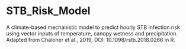 # STB_Risk_Model
A climate-based mechanistic model to predict hourly STB infection risk using vector inputs of temperature, canopy wetness and precipitation.
Adapted from Chaloner et al., 2019, DOI: 10.1098/rstb.2018.0266 in R. 
